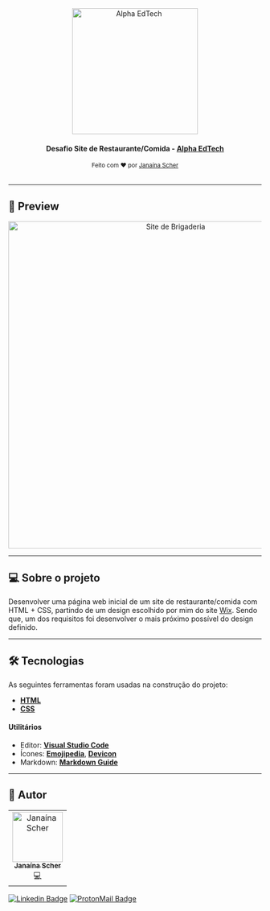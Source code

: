 <div align="center">
	<a href="https://www.alphaedtech.org.br/">
		<img src="https://user-images.githubusercontent.com/79182711/171021427-fad90d70-6dd1-4f6f-b409-2cf3e9278cd0.png" alt="Alpha EdTech" title="Alpha EdTech" width="250" />
	</a>
	<h4>
    Desafio Site de Restaurante/Comida -
    <a  href="https://www.alphaedtech.org.br/">
        Alpha EdTech
    </a>
	</h4>
	<sub> Feito com ❤️ por <a href="https://github.com/janascher">Janaína Scher</a></sub>
</div>
<br />

---

## 👀 Preview

<div align="center">
	<a href="https://janascher.github.io/alpha-edtech-desafio-site-de-comida/">
		<img src="https://user-images.githubusercontent.com/79182711/171021736-b4e242d8-fb03-4bcf-88e0-2e33e21d81c6.PNG" alt="Site de Brigaderia" title="Site de Brigaderia" width="650" />
	</a>
</div>

--- 

## 💻 Sobre o projeto

Desenvolver uma página web inicial de um site de restaurante/comida com HTML + CSS, partindo de um design escolhido por mim do site [Wix](https://pt.wix.com/website/templates/html/restaurants-food). Sendo que, um dos requisitos foi desenvolver o mais próximo possível do design definido.

---

## 🛠 Tecnologias

As seguintes ferramentas foram usadas na construção do projeto:

- **[HTML](https://developer.mozilla.org/pt-BR/docs/Web/HTML)**
- **[CSS](https://developer.mozilla.org/pt-BR/docs/Web/CSS)**

#### **Utilitários**

- Editor: **[Visual Studio Code](https://code.visualstudio.com/)**
- Ícones: **[Emojipedia](https://emojipedia.org/)**, **[Devicon](https://devicon.dev/)** 
- Markdown: **[Markdown Guide](https://www.markdownguide.org/)**
---

## 🦸 Autor

<table>
	<tr>
		<td align="center">
			<a href="https://github.com/janascher">
				<img src="https://avatars.githubusercontent.com/u/79182711?v=4" width="100px;" alt="Janaína Scher"/>
				<br />
				<sub>
					<b>Janaína Scher</b>
				</sub>
			</a>
			<br />💻<br />
		</td>
	</tr>
</table>

[![Linkedin Badge](https://img.shields.io/badge/LinkedIn-0077B5?style=for-the-badge&logo=linkedin&logoColor=white)](https://www.linkedin.com/in/janainascher/) 
[![ProtonMail Badge](https://img.shields.io/badge/ProtonMail-8B89CC?style=for-the-badge&logo=protonmail&logoColor=white)](mailto:janainascher@protonmail.com)